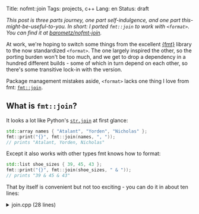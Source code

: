 Title: nofmt::join
Tags: projects, c++
Lang: en
Status: draft

*This post is three parts journey, one part self-indulgence, and one part
this-might-be-useful-to-you. In short: I ported `fmt::join` to work with
`<format>`. You can find it at
[barometz/nofmt-join](https://github.com/barometz/nofmt-join).*

At work, we're hoping to switch some things from the excellent
[{fmt}](https://fmt.dev) library to the now standardized `<format>`. The one
largely inspired the other, so the porting burden won't be too much, and we get
to drop a dependency in a hundred different builds - some of which in turn
depend on each other, so there's some transitive lock-in with the version.

Package management mistakes aside, `<format>` lacks one thing I love from fmt:
[`fmt::join`](https://fmt.dev/latest/api.html#_CPPv4I0EN3fmt4joinE9join_viewIN6detail10iterator_tI5RangeEEN6detail10sentinel_tI5RangeEEERR5Range11string_view).

## What is `fmt::join`?

It looks a lot like Python's
[`str.join`](https://docs.python.org/3/library/stdtypes.html#str.join) at first
glance:

```c++
std::array names { "Atalant", "Yorden", "Nicholas" }; 
fmt::print("{}", fmt::join(names, ", "));
// prints "Atalant, Yorden, Nicholas"
```

Except it also works with other types fmt knows how to format:

```c++
std::list shoe_sizes { 39, 45, 43 };
fmt::print("{}", fmt::join(shoe_sizes, " & "));
// prints "39 & 45 & 43"
```

That by itself is convenient but not too exciting - you can do it in about ten
lines:

<details>
<summary>join.cpp (28 lines)</summary>
```c++
#include <iostream>
#include <list>
#include <string>
#include <sstream>

template<typename Range>
std::string join(Range&& range, std::string_view separator)
{
  std::stringstream result;
  // Stop if the range is empty.
  if (range.size() != 0) {
    // Write the first element to the output stream.
    result << *range.begin();
    auto next = std::next(range.begin());
    // Then, for each following element,
    for (auto it = next; it != range.end(); it++) {
      // Write the separator and element to the output stream.
      result << separator << *it;
    }
  }
  return result.str();
}

void fn()
{
  std::list shoe_sizes { 39, 45, 43 };
  std::cout << join(shoe_sizes, " & ");
}
```
</details>

But what makes `fmt::join` special is this:

```c++
std::array mac { 0x56, 0x10, 0x00, 0x67, 0x11, 0xEE };
fmt::print("{:02x}", fmt::join(mac, ":"));
// prints "56:10:00:67:11:EE"
```

That's right: you get to apply a format specifier (`:02x` in the example) to
each of the joined elements. Nothing's actually converted to a string before it
passes through `fmt::format` or `fmt::print`.

## `<format>` & join

So `<format>` doesn't include the `join` function template. It's tremendously
useful and not *entirely* trivial to write. It wasn't included in the [original
`<format>`
proposal](https://www.open-std.org/jtc1/sc22/wg21/docs/papers/2020/p2093r1.html)
- maybe the author wanted to limit the scope to simplify acceptance, or maybe
they didn't want a conflict with the older [proposal for
std::join](https://www.open-std.org/JTC1/SC22/WG21/docs/papers/2013/n3594.html).
At any rate, I decided I wanted to port `fmt::join` to work with `<format>`.

## Porting

### The proof of concept
With this sort of thing it's helpful to start with a proof of concept - don't
worry too much about being tidy or having a well-organized commit history, just
get the thing running. So I pulled up a checkout of fmt I already had, and
copied the `fmt::join` function template itself. That doesn't build, clearly, so
I copied the type it returns:

```c++
template <typename It, typename Sentinel, typename Char>
struct arg_join {
  It begin;
  Sentinel end;
  std::basic_string_view<Char> sep;
};
```

It turns out that `fmt::join` doesn't do all that much - it takes your
parameters and turns it into a view of the range (delimited by `begin` and
`end`) plus a view of the separator. The real work happens in the formatter
defined for `arg_join`, which I'll get to later.

Copying the formatter isn't enough, though - there are still dependencies on
other fmt internals. Some of those provide C++ library features which were added
after C++11, while others are just fmt-internal. The former I can replace with
whatever's available in C++20 (since that's my porting target). Others, I copy
over until it builds.

### For real

Satisfied that everything fits together, I check out the latest release of fmt -
8.1.1 at the time - and get to work:

1. Copy all the chunks I copied during my proof of concept into my own header.
2. Add comments to each function and struct to indicate what file and line it's
   from.
3. Commit that as a baseline.
4. Make all the changes I made before to get it to compile in its new context.
5. Build.
6. .. doesn't work. Drat, still missing more bits.
7. Rebase to modify the first commit, `goto` 2.

After a little while of this I realized 8.1.1's `fmt::join` is more tightly
coupled with the fmt internals than whatever I'd previously been working with,
and so...

### For real, for real.

I went back to fmt 7.1.3, the latest release of fmt 7. This turned out to be
*much* simpler to port than what I'd started with: apart from `arg_join` and its
formatter, `fmt::join` 7.1.3 had no dependencies that I couldn't easily replace
with C++ standard library functions.

1. Copy `arg_join`, `fmt::formatter<arg_join<...>>`, and `fmt::join` from
   `fmt/format.h`.
2. [Commit
   that](https://github.com/barometz/nofmt-join/commit/8029add7e05c68d359173576d35c4ffc95f6c782)
   as a baseline.
3. Update everything to use the C++ standard library and adapt it to its new
   namespace.
4. [Commit
   that](https://github.com/barometz/nofmt-join/commit/fa6eaa9ba2ea5adecd0b4a6370dd5a21a71af709).

The end result, including tests and CI, is at
[barometz/nofmt-join](https://github.com/barometz/nofmt-join).

## How it works

As mentioned above, the "real work" happens in the formatter for `arg_join`:

<details>
<summary>std::formatter for arg_join (23 lines)</summary>
```c++
template <typename It, typename Sentinel, typename Char>
struct std::formatter<arg_join<It, Sentinel, Char>, Char>
    : std::formatter<typename std::iterator_traits<It>::value_type, Char> {
  template <typename FormatContext>
  auto format(
    const nofmt::arg_join<It, Sentinel, Char>& value,
    FormatContext& ctx)
      -> decltype(ctx.out()) {
    using base =
      formatter<typename std::iterator_traits<It>::value_type, Char>;
    auto it = value.begin;
    auto out = ctx.out();
    if (it != value.end) {
      out = base::format(*it++, ctx);
      while (it != value.end) {
        out = std::copy(value.sep.begin(), value.sep.end(), out);
        ctx.advance_to(out);
        out = base::format(*it++, ctx);
      }
    }
    return out;
  }
};
```
</details>

The core of which looks a lot like `join.cpp` above:

```c++
// Get the formatter for the elements' type
using base = formatter<typename std::iterator_traits<It>::value_type, Char>;
// Do nothing if the range is empty (begin == end)
if (it != value.end) {
  // Format the first element using the element formatter, passing on the
  // format context (which holds the format specifiers, among other things)
  out = base::format(*it++, ctx);
  while (it != value.end) {
    // Then, for each element, append the separator
    out = std::copy(value.sep.begin(), value.sep.end(), out);
    ctx.advance_to(out);
    // And format the element itself.
    out = base::format(*it++, ctx);
  }
}
```

## Next up: fmt 8

There's a reason fmt 8's `fmt::join` is less easy to port: it uses more
fmt-internal machinery which (if I'm reading the comments correctly) is intended
to improve compilation times. That sounds pretty good to me, so [I do want to
get back to that](https://github.com/barometz/nofmt-join/issues/2) at some
point. I *would* want to demonstrate the benefit in that case, because the
current implementation of `nofmt::join` is pleasantly small.
